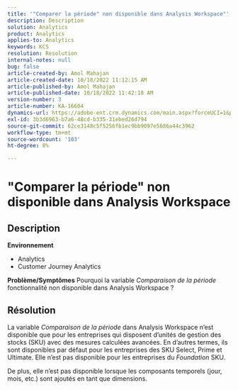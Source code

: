 ```yaml
---
title: '"Comparer la période" non disponible dans Analysis Workspace"'
description: Description
solution: Analytics
product: Analytics
applies-to: Analytics
keywords: KCS
resolution: Resolution
internal-notes: null
bug: false
article-created-by: Amol Mahajan
article-created-date: 10/18/2022 11:12:15 AM
article-published-by: Amol Mahajan
article-published-date: 10/18/2022 11:42:18 AM
version-number: 3
article-number: KA-16604
dynamics-url: https://adobe-ent.crm.dynamics.com/main.aspx?forceUCI=1&pagetype=entityrecord&etn=knowledgearticle&id=a99d38b4-d54e-ed11-bba2-0022480866ad
exl-id: 3b3d6963-b7a6-48cd-b335-31ebed26d794
source-git-commit: 62ce3148c5f5256fb1ec9bb9097e5686a44c3962
workflow-type: tm+mt
source-wordcount: '103'
ht-degree: 8%

---
```


# &quot;Comparer la période&quot; non disponible dans Analysis Workspace

## Description

<b>Environnement</b>
- Analytics
- Customer Journey Analytics

<b>Problème/Symptômes</b>
Pourquoi la variable *Comparaison de la période* fonctionnalité non disponible dans Analysis Workspace ?


## Résolution


La variable *Comparaison de la période* dans Analysis Workspace n’est disponible que pour les entreprises qui disposent d’unités de gestion des stocks (SKU) avec des mesures calculées avancées. En d’autres termes, ils sont disponibles par défaut pour les entreprises des SKU Select, Prime et Ultimate. Elle n’est pas disponible pour les entreprises du *Foundation* SKU.

De plus, elle n’est pas disponible lorsque les composants temporels (jour, mois, etc.) sont ajoutés en tant que dimensions.
